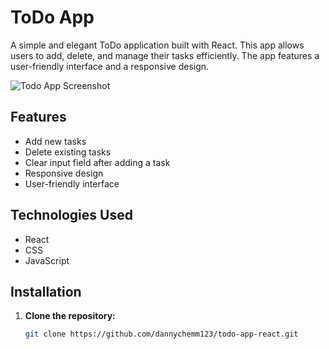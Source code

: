 # ToDo App

A simple and elegant ToDo application built with React. This app allows users to add, delete, and manage their tasks efficiently. The app features a user-friendly interface and a responsive design.

![Todo App Screenshot](path-to-screenshot-image)

## Features

- Add new tasks
- Delete existing tasks
- Clear input field after adding a task
- Responsive design
- User-friendly interface

## Technologies Used

- React
- CSS
- JavaScript

## Installation

1. **Clone the repository:**

   ```sh
   git clone https://github.com/dannychemm123/todo-app-react.git
